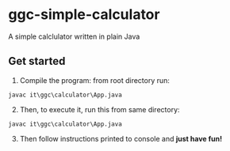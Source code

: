 # ggc-simple-calculator
A simple calclulator written in plain Java

## Get started

1. Compile the program: from root directory run:
```
javac it\ggc\calculator\App.java
```

2. Then, to execute it, run this from same directory:
```
javac it\ggc\calculator\App.java
```

3. Then follow instructions printed to console and **just have fun!**